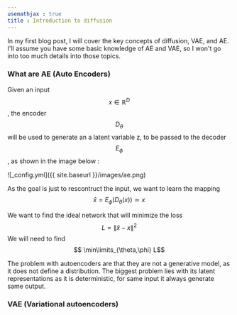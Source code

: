 ```yaml
---
usemathjax : true
title : Introduction to diffusion 
---
```




In my first blog post, I will cover the key concepts of diffusion, VAE, and AE. I'll assume you have some basic knowledge of AE and VAE, so I won't go into too much details into those topics.


### What are AE (Auto Encoders) 

Given an input $$x\in \mathbb{R}^D$$, the encoder $$D_{\theta}$$ will be used to generate an a latent variable z, to be passed to the decoder $$E_{\phi}$$, as shown in the image below  :

![_config.yml]({{ site.baseurl }}/images/ae.png)

As the goal is just to rescontruct the input, we want to learn the mapping 
$$\hat{x}=E_{\phi}(D_{\theta}(x)) \simeq x$$ 

We want to find the ideal network that will minimize the loss $$ L=\|\hat{x} - x\|^2$$ 
We will need to find 
$$ \min\limits_{\theta,\phi} L$$

The problem with autoencoders are that they are not a generative model, as it does not define a distribution. The biggest problem lies with its latent representations as it is deterministic, for same input it always generate same output.

### VAE (Variational autoencoders)